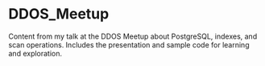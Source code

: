 # DDOS_Meetup
Content from my talk at the DDOS Meetup about PostgreSQL, indexes, and scan operations. Includes the presentation and sample code for learning and exploration.
